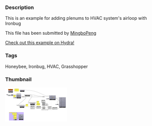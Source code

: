 ### Description 
This is an example for adding plenums to HVAC system's airloop with Ironbug

This file has been submitted by [MingboPeng](https://github.com/MingboPeng)

[Check out this example on Hydra!](http://hydrashare.github.io/hydra/viewer?owner=MingboPeng&fork=hydra&id=Ironbug_AddPlenumsToAirLoop)
### Tags 
Honeybee, Ironbug, HVAC, Grasshopper
### Thumbnail 
![Screenshot](https://raw.githubusercontent.com/MingboPeng/hydra/master/Ironbug_AddPlenumsToAirLoop/thumbnail.png)
